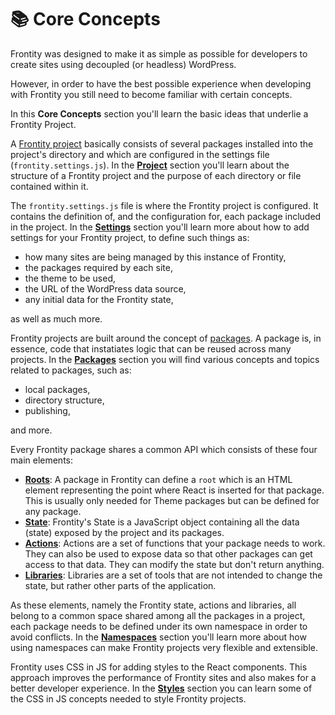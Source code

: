 # 📚 Core Concepts

Frontity was designed to make it as simple as possible for developers to create sites using decoupled (or headless) WordPress.

However, in order to have the best possible experience when developing with Frontity you still need to become familiar with certain concepts.

In this **Core Concepts** section you'll learn the basic ideas that underlie a Frontity Project.

A [Frontity project](project.md) basically consists of several packages installed into the project's directory and which are configured in the settings file (`frontity.settings.js`). In the [**Project**](project.md) section you'll learn about the structure of a Frontity project and the purpose of each directory or file contained within it.

The `frontity.settings.js` file is where the Frontity project is configured. It contains the definition of, and the configuration for, each package included in the project. In the [**Settings**](settings.md) section you'll learn more about how to add settings for your Frontity project, to define such things as:

- how many sites are being managed by this instance of Frontity,
- the packages required by each site,
- the theme to be used,
- the URL of the WordPress data source,
- any initial data for the Frontity state,

as well as much more.

Frontity projects are built around the concept of [packages](https://api.frontity.org/frontity-packages). A package is, in essence, code that instatiates logic that can be reused across many projects. In the [**Packages**](packages.md) section you will find various concepts and topics related to packages, such as:

- local packages,
- directory structure,
- publishing,

and more.

Every Frontity package shares a common API which consists of these four main elements:

- [**Roots**](roots.md): A package in Frontity can define a `root` which is an HTML element representing the point where React is inserted for that package. This is usually only needed for Theme packages but can be defined for any package.
- [**State**](state.md): Frontity's State is a JavaScript object containing all the data (state) exposed by the project and its packages.
- [**Actions**](actions.md):  Actions are a set of functions that your package needs to work. They can also be used to expose data so that other packages can get access to that data. They can modify the state but don't return anything.
- [**Libraries**](libraries.md): Libraries are a set of tools that are not intended to change the state, but rather other parts of the application.

As these elements, namely the Frontity state, actions and libraries, all belong to a common space shared among all the packages in a project, each package needs to be defined under its own namespace in order to avoid conflicts. In the [**Namespaces**](namespaces.md) section you'll learn more about how using namespaces can make Frontity projects very flexible and extensible.

Frontity uses CSS in JS for adding styles to the React components. This approach improves the performance of Frontity sites and also makes for a better developer experience. In the [**Styles**](styles.md) section you can learn some of the CSS in JS concepts needed to style Frontity projects.